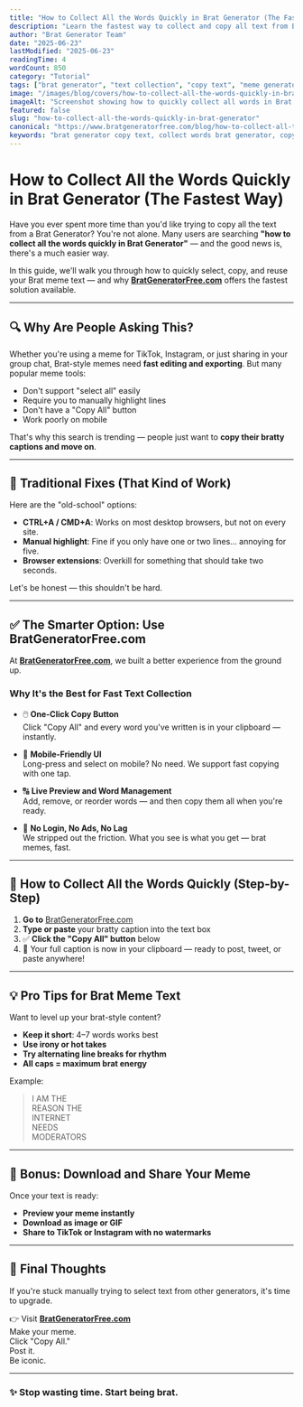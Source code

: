 ```yaml
---
title: "How to Collect All the Words Quickly in Brat Generator (The Fastest Way)"
description: "Learn the fastest way to collect and copy all text from Brat Generator. Discover one-click solutions and pro tips for quick brat meme text collection."
author: "Brat Generator Team"
date: "2025-06-23"
lastModified: "2025-06-23"
readingTime: 4
wordCount: 850
category: "Tutorial"
tags: ["brat generator", "text collection", "copy text", "meme generator", "tutorial", "quick tips"]
image: "/images/blog/covers/how-to-collect-all-the-words-quickly-in-brat-generator.png"
imageAlt: "Screenshot showing how to quickly collect all words in Brat Generator with copy button highlighted"
featured: false
slug: "how-to-collect-all-the-words-quickly-in-brat-generator"
canonical: "https://www.bratgeneratorfree.com/blog/how-to-collect-all-the-words-quickly-in-brat-generator"
keywords: "brat generator copy text, collect words brat generator, copy all text brat meme, fastest way copy brat text, brat generator tutorial"
---
```


# How to Collect All the Words Quickly in Brat Generator (The Fastest Way)

Have you ever spent more time than you'd like trying to copy all the text from a Brat Generator? You're not alone. Many users are searching **"how to collect all the words quickly in Brat Generator"** — and the good news is, there's a much easier way.

In this guide, we'll walk you through how to quickly select, copy, and reuse your Brat meme text — and why **[BratGeneratorFree.com](https://www.bratgeneratorfree.com/)** offers the fastest solution available.

---

## 🔍 Why Are People Asking This?

Whether you're using a meme for TikTok, Instagram, or just sharing in your group chat, Brat-style memes need **fast editing and exporting**. But many popular meme tools:

- Don't support "select all" easily  
- Require you to manually highlight lines  
- Don't have a "Copy All" button  
- Work poorly on mobile

That's why this search is trending — people just want to **copy their bratty captions and move on**.

---

## 🧠 Traditional Fixes (That Kind of Work)

Here are the "old-school" options:

- **CTRL+A / CMD+A**: Works on most desktop browsers, but not on every site.  
- **Manual highlight**: Fine if you only have one or two lines… annoying for five.  
- **Browser extensions**: Overkill for something that should take two seconds.

Let's be honest — this shouldn't be hard.

---

## ✅ The Smarter Option: Use BratGeneratorFree.com

At **[BratGeneratorFree.com](https://www.bratgeneratorfree.com/)**, we built a better experience from the ground up.

### Why It's the Best for Fast Text Collection

- 🖱️ **One-Click Copy Button**  
  Click "Copy All" and every word you've written is in your clipboard — instantly.

- 📱 **Mobile-Friendly UI**  
  Long-press and select on mobile? No need. We support fast copying with one tap.

- 🔠 **Live Preview and Word Management**  
  Add, remove, or reorder words — and then copy them all when you're ready.

- 🧩 **No Login, No Ads, No Lag**  
  We stripped out the friction. What you see is what you get — brat memes, fast.

---

## 🔄 How to Collect All the Words Quickly (Step-by-Step)

1. **Go to** [BratGeneratorFree.com](https://www.bratgeneratorfree.com/)  
2. **Type or paste** your bratty caption into the text box  
3. ✅ **Click the "Copy All" button** below  
4. 🎉 Your full caption is now in your clipboard — ready to post, tweet, or paste anywhere!

---

## 💡 Pro Tips for Brat Meme Text

Want to level up your brat-style content?

- **Keep it short**: 4–7 words works best  
- **Use irony or hot takes**  
- **Try alternating line breaks for rhythm**  
- **All caps = maximum brat energy**

Example:
> I AM THE  
> REASON THE  
> INTERNET  
> NEEDS  
> MODERATORS

---

## 🔗 Bonus: Download and Share Your Meme

Once your text is ready:
- **Preview your meme instantly**
- **Download as image or GIF**
- **Share to TikTok or Instagram with no watermarks**

---

## 🚀 Final Thoughts

If you're stuck manually trying to select text from other generators, it's time to upgrade.

👉 Visit [**BratGeneratorFree.com**](https://www.bratgeneratorfree.com/)  
Make your meme.  
Click "Copy All."  
Post it.  
Be iconic.

---

### ✨ Stop wasting time. Start being brat.  
